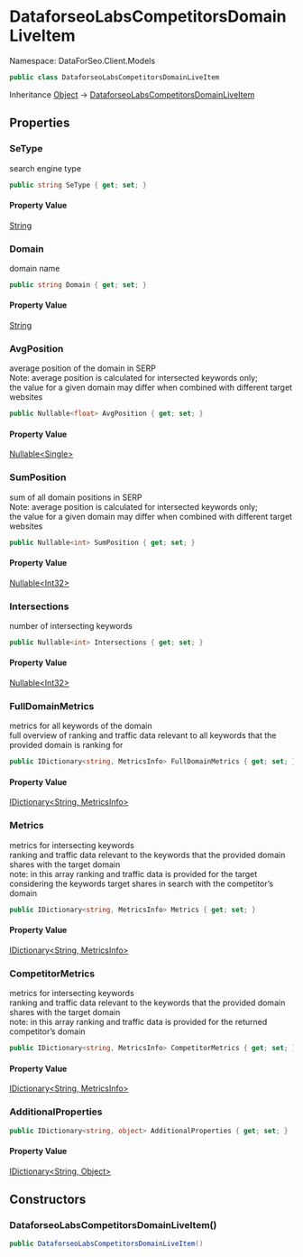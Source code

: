 # DataforseoLabsCompetitorsDomainLiveItem

Namespace: DataForSeo.Client.Models

```csharp
public class DataforseoLabsCompetitorsDomainLiveItem
```

Inheritance [Object](https://docs.microsoft.com/en-us/dotnet/api/system.object) → [DataforseoLabsCompetitorsDomainLiveItem](./dataforseo.client.models.dataforseolabscompetitorsdomainliveitem.md)

## Properties

### **SeType**

search engine type

```csharp
public string SeType { get; set; }
```

#### Property Value

[String](https://docs.microsoft.com/en-us/dotnet/api/system.string)<br>

### **Domain**

domain name

```csharp
public string Domain { get; set; }
```

#### Property Value

[String](https://docs.microsoft.com/en-us/dotnet/api/system.string)<br>

### **AvgPosition**

average position of the domain in SERP
 <br>Note: average position is calculated for intersected keywords only;
 <br>the value for a given domain may differ when combined with different target websites

```csharp
public Nullable<float> AvgPosition { get; set; }
```

#### Property Value

[Nullable&lt;Single&gt;](https://docs.microsoft.com/en-us/dotnet/api/system.nullable-1)<br>

### **SumPosition**

sum of all domain positions in SERP
 <br>Note: average position is calculated for intersected keywords only;
 <br>the value for a given domain may differ when combined with different target websites

```csharp
public Nullable<int> SumPosition { get; set; }
```

#### Property Value

[Nullable&lt;Int32&gt;](https://docs.microsoft.com/en-us/dotnet/api/system.nullable-1)<br>

### **Intersections**

number of intersecting keywords

```csharp
public Nullable<int> Intersections { get; set; }
```

#### Property Value

[Nullable&lt;Int32&gt;](https://docs.microsoft.com/en-us/dotnet/api/system.nullable-1)<br>

### **FullDomainMetrics**

metrics for all keywords of the domain
 <br>full overview of ranking and traffic data relevant to all keywords that the provided domain is ranking for

```csharp
public IDictionary<string, MetricsInfo> FullDomainMetrics { get; set; }
```

#### Property Value

[IDictionary&lt;String, MetricsInfo&gt;](./dataforseo.client.models.metricsinfo.md)<br>

### **Metrics**

metrics for intersecting keywords
 <br>ranking and traffic data relevant to the keywords that the provided domain shares with the target domain
 <br>note: in this array ranking and traffic data is provided for the target considering the keywords target shares in search with the competitor’s domain

```csharp
public IDictionary<string, MetricsInfo> Metrics { get; set; }
```

#### Property Value

[IDictionary&lt;String, MetricsInfo&gt;](./dataforseo.client.models.metricsinfo.md)<br>

### **CompetitorMetrics**

metrics for intersecting keywords
 <br>ranking and traffic data relevant to the keywords that the provided domain shares with the target domain
 <br>note: in this array ranking and traffic data is provided for the returned competitor’s domain

```csharp
public IDictionary<string, MetricsInfo> CompetitorMetrics { get; set; }
```

#### Property Value

[IDictionary&lt;String, MetricsInfo&gt;](./dataforseo.client.models.metricsinfo.md)<br>

### **AdditionalProperties**

```csharp
public IDictionary<string, object> AdditionalProperties { get; set; }
```

#### Property Value

[IDictionary&lt;String, Object&gt;](https://docs.microsoft.com/en-us/dotnet/api/system.collections.generic.idictionary-2)<br>

## Constructors

### **DataforseoLabsCompetitorsDomainLiveItem()**

```csharp
public DataforseoLabsCompetitorsDomainLiveItem()
```
